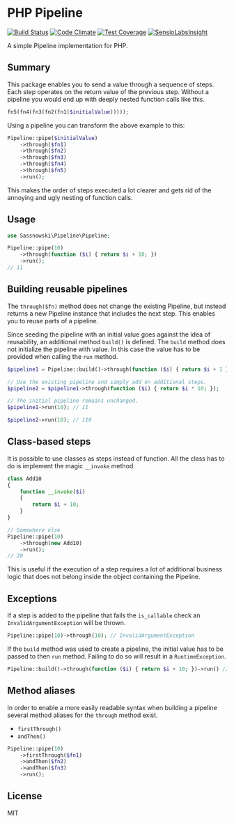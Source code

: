 # PHP Pipeline

[![Build Status](https://travis-ci.org/ksassnowski/pipeline.svg?branch=master)](https://travis-ci.org/ksassnowski/pipeline)
[![Code Climate](https://codeclimate.com/github/ksassnowski/pipeline/badges/gpa.svg)](https://codeclimate.com/github/ksassnowski/pipeline)
[![Test Coverage](https://codeclimate.com/github/ksassnowski/pipeline/badges/coverage.svg)](https://codeclimate.com/github/ksassnowski/pipeline/coverage)
[![SensioLabsInsight](https://insight.sensiolabs.com/projects/8ae76ac2-6bf7-4723-b2bc-4ad61e0e8381/mini.png)](https://insight.sensiolabs.com/projects/8ae76ac2-6bf7-4723-b2bc-4ad61e0e8381)

A simple Pipeline implementation for PHP.

## Summary

This package enables you to send a value through a sequence of steps. Each step operates on the return
value of the previous step. Without a pipeline you would end up with deeply nested function calls like this.

```php
fn5(fn4(fn3(fn2(fn1($initialValue)))));
```

Using a pipeline you can transform the above example to this:

```php
Pipeline::pipe($initialValue)
    ->through($fn1)
    ->through($fn2)
    ->through($fn3)
    ->through($fn4)
    ->through($fn5)
    ->run();
```

This makes the order of steps executed a lot clearer and gets rid of the annoying and ugly nesting of function calls.

## Usage

```php
use Sassnowski\Pipeline\Pipeline;

Pipeline::pipe(10)
    ->through(function ($i) { return $i + 10; })
    ->run();
// 11
```

## Building reusable pipelines

The `through($fn)` method does not change the existing Pipeline, but instead returns a new Pipeline instance that includes
the next step. This enables you to reuse parts of a pipeline.

Since seeding the pipeline with an initial value goes against the idea of reusability, an additional method `build()` is defined.
The `build` method does not initialize the pipeline with value. In this case the value has to be provided when calling the `run` method.

```php
$pipeline1 = Pipeline::build()->through(function ($i) { return $i + 1 });

// Use the existing pipeline and simply add on additional steps.
$pipeline2 = $pipeline1->through(function ($i) { return $i * 10; });

// The initial pipeline remains unchanged.
$pipeline1->run(10); // 11

$pipeline2->run(10); // 110
```

## Class-based steps

It is possible to use classes as steps instead of function. All the class has to do is implement the magic `__invoke` method.

```php
class Add10
{
    function __invoke($i)
    {
        return $i + 10;
    }
}

// Somewhere else
Pipeline::pipe(10)
    ->through(new Add10)
    ->run();
// 20
```

This is useful if the execution of a step requires a lot of additional business logic that does not belong inside the object
containing the Pipeline.

## Exceptions

If a step is added to the pipeline that fails the `is_callable` check an `InvalidArgumentException` will be thrown.

```php
Pipeline::pipe(10)->through(10); // InvalidArgumentException
```

If the `build` method was used to create a pipeline, the initial value has to be passed to then `run` method. Failing to do so
will result in a `RuntimeException`.

```php
Pipeline::build()->through(function ($i) { return $i + 10; })->run() // RuntimeException
```

## Method aliases

In order to enable a more easily readable syntax when building a pipeline several method aliases for the `through` method exist.

* `firstThrough()`
* `andThen()`

```php
Pipeline::pipe(10)
    ->firstThrough($fn1)
    ->andThen($fn2)
    ->andThen($fn3)
    ->run();
```

## License

MIT
